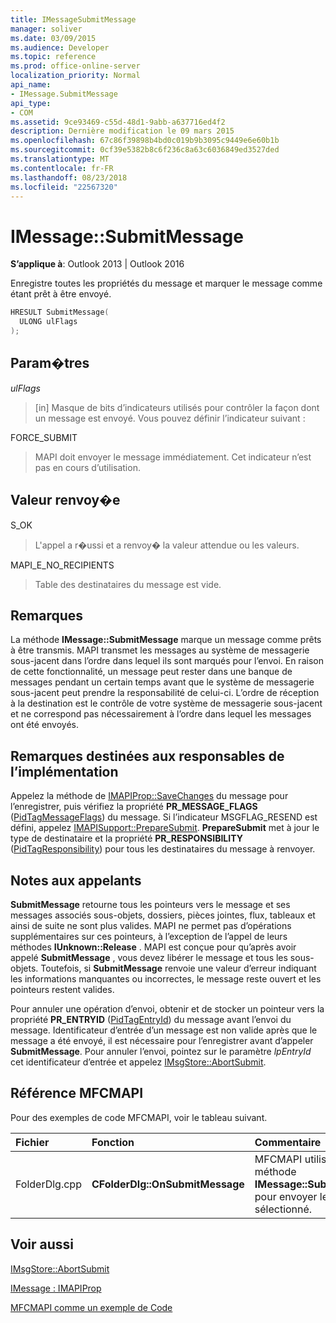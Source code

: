 ```yaml
---
title: IMessageSubmitMessage
manager: soliver
ms.date: 03/09/2015
ms.audience: Developer
ms.topic: reference
ms.prod: office-online-server
localization_priority: Normal
api_name:
- IMessage.SubmitMessage
api_type:
- COM
ms.assetid: 9ce93469-c55d-48d1-9abb-a637716ed4f2
description: Dernière modification le 09 mars 2015
ms.openlocfilehash: 67c86f39898b4bd0c019b9b3095c9449e6e60b1b
ms.sourcegitcommit: 0cf39e5382b8c6f236c8a63c6036849ed3527ded
ms.translationtype: MT
ms.contentlocale: fr-FR
ms.lasthandoff: 08/23/2018
ms.locfileid: "22567320"
---
```

# <a name="imessagesubmitmessage"></a>IMessage::SubmitMessage

  
  
**S’applique à**: Outlook 2013 | Outlook 2016 
  
Enregistre toutes les propriétés du message et marquer le message comme étant prêt à être envoyé.
  
```cpp
HRESULT SubmitMessage(
  ULONG ulFlags
);
```

## <a name="parameters"></a>Param�tres

 _ulFlags_
  
> [in] Masque de bits d’indicateurs utilisés pour contrôler la façon dont un message est envoyé. Vous pouvez définir l’indicateur suivant :
    
FORCE_SUBMIT 
  
> MAPI doit envoyer le message immédiatement. Cet indicateur n’est pas en cours d’utilisation.
    
## <a name="return-value"></a>Valeur renvoy�e

S_OK 
  
> L'appel a r�ussi et a renvoy� la valeur attendue ou les valeurs.
    
MAPI_E_NO_RECIPIENTS 
  
> Table des destinataires du message est vide.
    
## <a name="remarks"></a>Remarques

La méthode **IMessage::SubmitMessage** marque un message comme prêts à être transmis. MAPI transmet les messages au système de messagerie sous-jacent dans l’ordre dans lequel ils sont marqués pour l’envoi. En raison de cette fonctionnalité, un message peut rester dans une banque de messages pendant un certain temps avant que le système de messagerie sous-jacent peut prendre la responsabilité de celui-ci. L’ordre de réception à la destination est le contrôle de votre système de messagerie sous-jacent et ne correspond pas nécessairement à l’ordre dans lequel les messages ont été envoyés. 
  
## <a name="notes-to-implementers"></a>Remarques destinées aux responsables de l’implémentation

Appelez la méthode de [IMAPIProp::SaveChanges](imapiprop-savechanges.md) du message pour l’enregistrer, puis vérifiez la propriété **PR_MESSAGE_FLAGS** ([PidTagMessageFlags](pidtagmessageflags-canonical-property.md)) du message. Si l’indicateur MSGFLAG_RESEND est défini, appelez [IMAPISupport::PrepareSubmit](imapisupport-preparesubmit.md). **PrepareSubmit** met à jour le type de destinataire et la propriété **PR_RESPONSIBILITY** ([PidTagResponsibility](pidtagresponsibility-canonical-property.md)) pour tous les destinataires du message à renvoyer.
  
## <a name="notes-to-callers"></a>Notes aux appelants

**SubmitMessage** retourne tous les pointeurs vers le message et ses messages associés sous-objets, dossiers, pièces jointes, flux, tableaux et ainsi de suite ne sont plus valides. MAPI ne permet pas d’opérations supplémentaires sur ces pointeurs, à l’exception de l’appel de leurs méthodes **IUnknown::Release** . MAPI est conçue pour qu’après avoir appelé **SubmitMessage** , vous devez libérer le message et tous les sous-objets. Toutefois, si **SubmitMessage** renvoie une valeur d’erreur indiquant les informations manquantes ou incorrectes, le message reste ouvert et les pointeurs restent valides. 
  
Pour annuler une opération d’envoi, obtenir et de stocker un pointeur vers la propriété **PR_ENTRYID** ([PidTagEntryId](pidtagentryid-canonical-property.md)) du message avant l’envoi du message. Identificateur d’entrée d’un message est non valide après que le message a été envoyé, il est nécessaire pour l’enregistrer avant d’appeler **SubmitMessage**. Pour annuler l’envoi, pointez sur le paramètre _lpEntryId_ cet identificateur d’entrée et appelez [IMsgStore::AbortSubmit](imsgstore-abortsubmit.md).
  
## <a name="mfcmapi-reference"></a>Référence MFCMAPI

Pour des exemples de code MFCMAPI, voir le tableau suivant.
  
|**Fichier**|**Fonction**|**Commentaire**|
|:-----|:-----|:-----|
|FolderDlg.cpp  <br/> |**CFolderDlg::OnSubmitMessage** <br/> |MFCMAPI utilise la méthode **IMessage::SubmitMessage** pour envoyer le message sélectionné.  <br/> |
   
## <a name="see-also"></a>Voir aussi



[IMsgStore::AbortSubmit](imsgstore-abortsubmit.md)
  
[IMessage : IMAPIProp](imessageimapiprop.md)


[MFCMAPI comme un exemple de Code](mfcmapi-as-a-code-sample.md)

